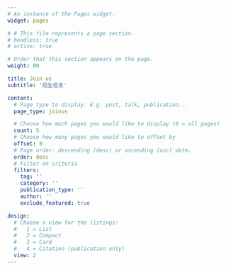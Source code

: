 ```yaml
---
# An instance of the Pages widget.
widget: pages

# # This file represents a page section.
# headless: true
# active: true 

# Order that this section appears on the page.
weight: 80

title: Join us
subtitle: '招生信息'

content:
  # Page type to display. E.g. post, talk, publication...
  page_type: joinus

  # Choose how much pages you would like to display (0 = all pages)
  count: 5
  # Choose how many pages you would like to offset by
  offset: 0
  # Page order: descending (desc) or ascending (asc) date.
  order: desc
  # Filter on criteria
  filters:
    tag: ''
    category: ''
    publication_type: ''
    author: ''
    exclude_featured: true

design:
  # Choose a view for the listings:
  #   1 = List
  #   2 = Compact
  #   3 = Card
  #   4 = Citation (publication only)
  view: 2
---
```


